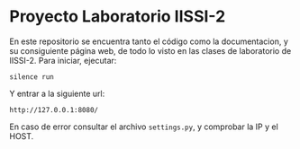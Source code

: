 # Proyecto Laboratorio IISSI-2

En este repositorio se encuentra tanto el código como la documentacion, y su consiguiente página web, de todo lo visto en las clases de laboratorio de IISSI-2. Para iniciar, ejecutar:
```terminal
silence run
```
Y entrar a la siguiente url:
```url
http://127.0.0.1:8080/
```
En caso de error consultar el archivo `settings.py`, y comprobar la IP y el HOST.
